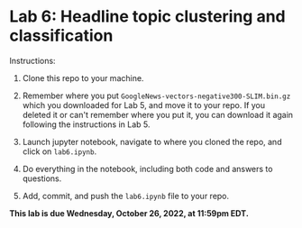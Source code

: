 # Lab 6: Headline topic clustering and classification

Instructions:

1. Clone this repo to your machine.

2. Remember where you put `GoogleNews-vectors-negative300-SLIM.bin.gz` which you downloaded for Lab 5, and move it to your repo. If you deleted it or can't remember where you put it, you can download it again following the instructions in Lab 5.


3. Launch jupyter notebook, navigate to where you cloned the repo, and click on `lab6.ipynb`.

4. Do everything in the notebook, including both code and answers to questions.

5. Add, commit, and push the `lab6.ipynb` file to your repo.

**This lab is due Wednesday, October 26, 2022, at 11:59pm EDT.**
